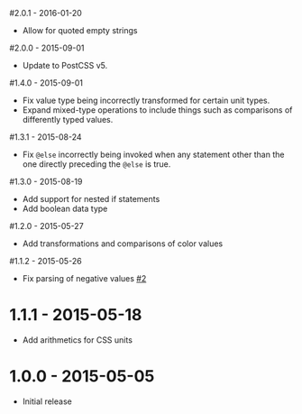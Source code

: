 #2.0.1 - 2016-01-20
* Allow for quoted empty strings

#2.0.0 - 2015-09-01
* Update to PostCSS v5.

#1.4.0 - 2015-09-01
* Fix value type being incorrectly transformed for certain unit types.
* Expand mixed-type operations to include things such as comparisons of
  differently typed values.

#1.3.1 - 2015-08-24
* Fix `@else` incorrectly being invoked when any statement other than the one
  directly preceding the `@else` is true.

#1.3.0 - 2015-08-19
* Add support for nested if statements
* Add boolean data type

#1.2.0 - 2015-05-27
* Add transformations and comparisons of color values

#1.1.2 - 2015-05-26
* Fix parsing of negative values [#2](https://github.com/andyjansson/postcss-conditionals/issues/2)

# 1.1.1 - 2015-05-18
* Add arithmetics for CSS units

# 1.0.0 - 2015-05-05
* Initial release
